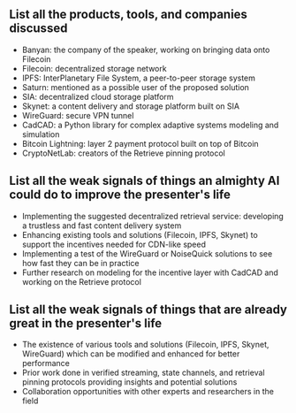 ## List all the products, tools, and companies discussed

- Banyan: the company of the speaker, working on bringing data onto Filecoin
- Filecoin: decentralized storage network
- IPFS: InterPlanetary File System, a peer-to-peer storage system
- Saturn: mentioned as a possible user of the proposed solution
- SIA: decentralized cloud storage platform
- Skynet: a content delivery and storage platform built on SIA
- WireGuard: secure VPN tunnel
- CadCAD: a Python library for complex adaptive systems modeling and simulation
- Bitcoin Lightning: layer 2 payment protocol built on top of Bitcoin
- CryptoNetLab: creators of the Retrieve pinning protocol

## List all the weak signals of things an almighty AI could do to improve the presenter's life

- Implementing the suggested decentralized retrieval service: developing a trustless and fast content delivery system
- Enhancing existing tools and solutions (Filecoin, IPFS, Skynet) to support the incentives needed for CDN-like speed
- Implementing a test of the WireGuard or NoiseQuick solutions to see how fast they can be in practice
- Further research on modeling for the incentive layer with CadCAD and working on the Retrieve protocol

## List all the weak signals of things that are already great in the presenter's life

- The existence of various tools and solutions (Filecoin, IPFS, Skynet, WireGuard) which can be modified and enhanced for better performance
- Prior work done in verified streaming, state channels, and retrieval pinning protocols providing insights and potential solutions
- Collaboration opportunities with other experts and researchers in the field